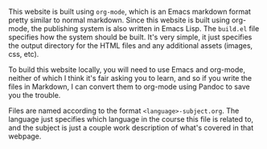 This website is built using `org-mode`, which is an Emacs markdown format pretty similar to normal 
markdown. Since this website is built using org-mode, the publishing system is also written in 
Emacs Lisp. The `build.el` file specifies how the system should be built. It's very simple, it 
just specifies the output directory for the HTML files and any additional assets (images, css, etc).

To build this website locally, you will need to use Emacs and org-mode, neither of which I think
it's fair asking you to learn, and so if you write the files in Markdown, I can convert them to 
org-mode using Pandoc to save you the trouble.

Files are named according to the format `<language>-subject.org`. The language just specifies which 
language in the course this file is related to, and the subject is just a couple work description
of what's covered in that webpage.
